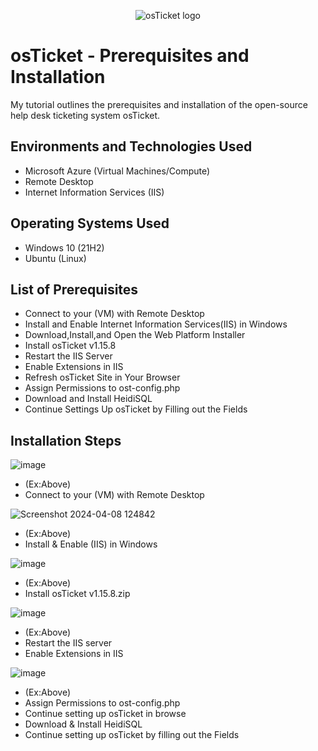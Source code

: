<p align="center">
<img src="https://i.imgur.com/Clzj7Xs.png" alt="osTicket logo"/>
</p>

<h1>osTicket - Prerequisites and Installation</h1>
My tutorial outlines the prerequisites and installation of the open-source help desk ticketing system osTicket.<br />




<h2>Environments and Technologies Used</h2>

- Microsoft Azure (Virtual Machines/Compute)
- Remote Desktop
- Internet Information Services (IIS)

<h2>Operating Systems Used </h2>

- Windows 10</b> (21H2)
- Ubuntu (Linux)
<h2>List of Prerequisites</h2>

- Connect to your (VM) with Remote Desktop
- Install and Enable Internet Information Services(IIS) in Windows 
- Download,Install,and Open the Web Platform Installer 
- Install osTicket v1.15.8
- Restart the IIS Server
- Enable Extensions in IIS
- Refresh osTicket Site in Your Browser
- Assign Permissions to ost-config.php
- Download and Install HeidiSQL
- Continue Settings Up osTicket by Filling out the Fields
<h2>Installation Steps</h2>

![image](https://github.com/Llave254/osticket-prereqs/assets/166266714/4312a2dd-d8de-4b5b-bebe-8c7c457cecdd)

- (Ex:Above)
- Connect to your (VM) with Remote Desktop

![Screenshot 2024-04-08 124842](https://github.com/Llave254/osticket-prereqs/assets/166266714/83315bf8-a344-41f8-a194-40ce69c5b035)
- (Ex:Above)
- Install & Enable (IIS) in Windows 
</p>
<p>
</p>


![image](https://github.com/Llave254/osticket-prereqs/assets/166266714/f84ab5cb-81a1-46ea-909f-3fd30e36885d)

- (Ex:Above)
- Install osTicket v1.15.8.zip

![image](https://github.com/Llave254/osticket-prereqs/assets/166266714/3a65dcca-a476-4409-a0c7-f5456ea2a96e)

- (Ex:Above)
- Restart the IIS server
- Enable Extensions in IIS
  
![image](https://github.com/Llave254/osticket-prereqs/assets/166266714/3713f426-334d-447a-a49a-909fe27210c8)

- (Ex:Above)
- Assign Permissions to ost-config.php
- Continue setting up osTicket in browse
- Download & Install HeidiSQL
- Continue setting up osTicket by filling out the Fields
